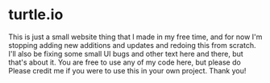 # turtle.io
This is just a small website thing that I made in my free time, and for now I'm stopping adding new additions and updates and redoing this
from scratch. I'll also be fixing some small UI bugs and other text here and there, but that's about it. You are free to use any of my code here, but please do
Please credit me if you were to use this in your own project.
Thank you!
